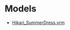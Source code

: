 # Models

<!-- - [AvatarSample_A.vrm](https://hub.vroid.com/characters/2843975675147313744/models/5644550979324015604) -->
- [Hikari_SummerDress.vrm](https://hub.vroid.com/characters/7574619046991064867/models/6603969751213041362)
